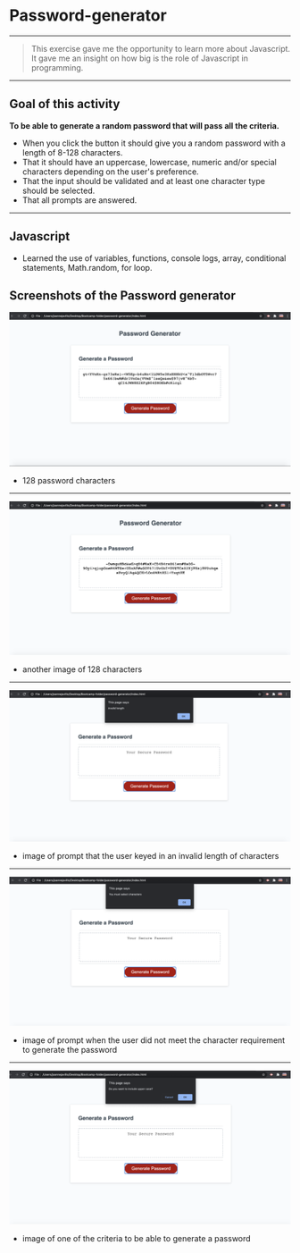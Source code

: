 # Password-generator

---
> This exercise gave me the opportunity to learn more about Javascript.
> It gave me an insight on how big is the role of Javascript in programming.

---
## Goal of this activity 
**To be able to generate a random password that will pass all the criteria.** 
 -  When you click the button it should give you a random password with a length of 8-128 characters.
 - That it should have an uppercase, lowercase, numeric and/or special characters depending on the user's preference.
 - That the input should be validated and at least one character type should be selected.
 -  That all prompts are answered.

---
 ## Javascript
 - Learned the use of variables, functions, console logs, array, conditional statements, Math.random, for loop.

## Screenshots of the Password generator

![screenshot-of-working-password-generator](./img/pwgenscreenshot.png)  
- 128 password characters 
---
![screenshot-of-working-password-generator-2 ](./img/screenshotpwgen2.png)
- another image of 128 characters
---
![screenshot-of-invalid-length-password](./img/invalidlengthpw.png)
- image of prompt that the user keyed in an invalid length of characters
---
![screenshot-of-character-not-meet](./img/characternotmeet.png)
- image of prompt when the user did not meet the character requirement to generate the password
---
![screenshot-of-one-of-the-criteria-in-generating-a-password](./img/screenshotcriteria.png)
- image of one of the criteria to be able to generate a password